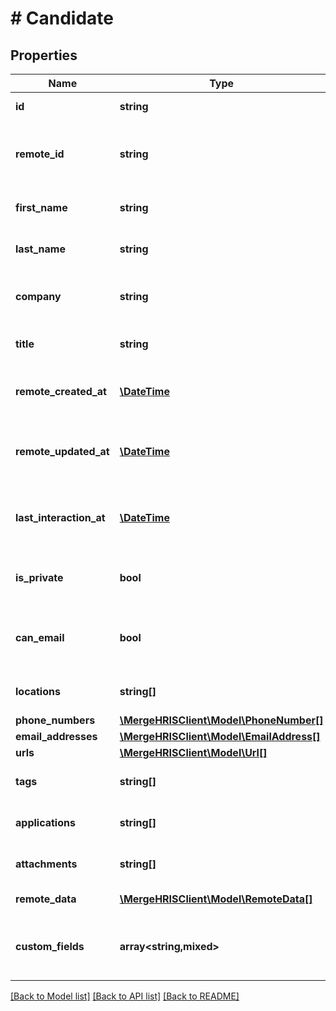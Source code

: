 # # Candidate

## Properties

Name | Type | Description | Notes
------------ | ------------- | ------------- | -------------
**id** | **string** |  | [optional] [readonly]
**remote_id** | **string** | The third-party API ID of the matching object. | [optional]
**first_name** | **string** | The candidate&#39;s first name. | [optional]
**last_name** | **string** | The candidate&#39;s last name. | [optional]
**company** | **string** | The candidate&#39;s current company. | [optional]
**title** | **string** | The candidate&#39;s current title. | [optional]
**remote_created_at** | [**\DateTime**](\DateTime.md) | When the third party&#39;s candidate was created. | [optional]
**remote_updated_at** | [**\DateTime**](\DateTime.md) | When the third party&#39;s candidate was updated. | [optional]
**last_interaction_at** | [**\DateTime**](\DateTime.md) | When the most recent candidate interaction occurred. | [optional]
**is_private** | **bool** | Whether or not the candidate is private. | [optional]
**can_email** | **bool** | Whether or not the candidate can be emailed. | [optional]
**locations** | **string[]** | The candidate&#39;s locations. | [optional]
**phone_numbers** | [**\MergeHRISClient\Model\PhoneNumber[]**](PhoneNumber.md) |  | [optional]
**email_addresses** | [**\MergeHRISClient\Model\EmailAddress[]**](EmailAddress.md) |  | [optional]
**urls** | [**\MergeHRISClient\Model\Url[]**](Url.md) |  | [optional]
**tags** | **string[]** | Array of &#x60;Tag&#x60; names as strings. | [optional]
**applications** | **string[]** | Array of &#x60;Application&#x60; object IDs. | [optional]
**attachments** | **string[]** | Array of &#x60;Attachment&#x60; object IDs. | [optional]
**remote_data** | [**\MergeHRISClient\Model\RemoteData[]**](RemoteData.md) |  | [optional] [readonly]
**custom_fields** | **array<string,mixed>** | Custom fields configured for a given model. | [optional]

[[Back to Model list]](../../README.md#models) [[Back to API list]](../../README.md#endpoints) [[Back to README]](../../README.md)
